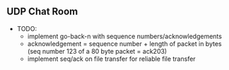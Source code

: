 UDP Chat Room
-----------------------------

* TODO:
    * implement go-back-n with sequence numbers/acknowledgements
    * acknowledgement = sequence number + length of packet in bytes (seq number 123 of a 80 byte packet = ack203)
    * implement seq/ack on file transfer for reliable file transfer
